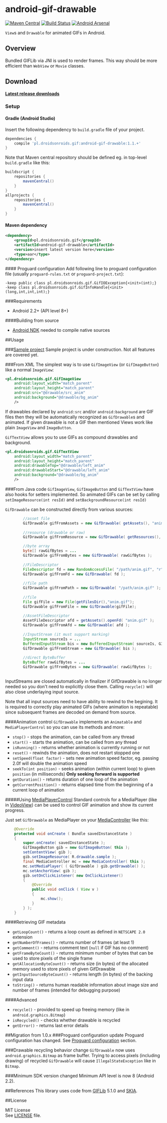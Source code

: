 android-gif-drawable
====================
[![Maven Central](https://maven-badges.herokuapp.com/maven-central/pl.droidsonroids.gif/android-gif-drawable/badge.svg?style=flat)](https://maven-badges.herokuapp.com/maven-central/pl.droidsonroids.gif/android-gif-drawable)
[![Build Status](https://travis-ci.org/koral--/android-gif-drawable.png?branch=master)](https://travis-ci.org/koral--/android-gif-drawable)
[![Android Arsenal](https://img.shields.io/badge/Android%20Arsenal-android--gif--drawable-brightgreen.svg?style=flat)](https://android-arsenal.com/details/1/1147)

`View`s and `Drawable` for animated GIFs in Android.

## Overview
Bundled GIFLib via JNI is used to render frames. This way should be more efficient than `WebView` or `Movie` classes.

## Download

**[Latest release downloads](https://github.com/koral--/android-gif-drawable/releases/latest)**

### Setup

#### Gradle (Android Studio)
Insert the following dependency to `build.gradle` file of your project.
```groovy
dependencies {
    compile 'pl.droidsonroids.gif:android-gif-drawable:1.1.+'
}
```
Note that Maven central repository should be defined eg. in top-level `build.gradle` like this:
```groovy 
buildscript {
    repositories {
        mavenCentral()
    }
}
allprojects {
    repositories {
        mavenCentral()
    }
}
```

#### Maven dependency

```xml
<dependency>
	<groupId>pl.droidsonroids.gif</groupId>
	<artifactId>android-gif-drawable</artifactId>
	<version>insert latest version here</version>
	<type>aar</type>
</dependency>
```

####<a name="proguard"></a> Proguard configuration
Add following line to proguard configuration file (usually `proguard-rules.txt` or `proguard-project.txt`):
```
-keep public class pl.droidsonroids.gif.GifIOException{<init>(int);}
-keep class pl.droidsonroids.gif.GifInfoHandle{<init>(long,int,int,int);}
```

###Requirements
+ Android 2.2+ (API level 8+)

####Building from source
+ [Android NDK](http://developer.android.com/tools/sdk/ndk/index.html) needed to compile native sources

##Usage

###[Sample project](https://github.com/koral--/android-gif-drawable-sample)
Sample project is under construction. Not all features are covered yet.

###From XML
The simplest way is to use `GifImageView` (or `GifImageButton`) like a normal `ImageView`:
```xml
<pl.droidsonroids.gif.GifImageView
    android:layout_width="match_parent"
    android:layout_height="match_parent"
    android:src="@drawable/src_anim"
    android:background="@drawable/bg_anim"
    />
```

If drawables declared by `android:src` and/or `android:background` are GIF files then they 
will be automatically recognized as `GifDrawable`s and animated. If given drawable is not a GIF then
mentioned Views work like plain `ImageView` and `ImageButton`.

`GifTextView` allows you to use GIFs as compound drawables and background.
```xml
<pl.droidsonroids.gif.GifTextView
    android:layout_width="match_parent"
    android:layout_height="match_parent"
    android:drawableTop="@drawable/left_anim"
    android:drawableStart="@drawable/left_anim"
    android:background="@drawable/bg_anim"
    />
```

###From Java code
`GifImageView`, `GifImageButton` and `GifTextView` have also hooks for setters implemented. So animated GIFs can be set by calling `setImageResource(int resId)` and `setBackgroundResource(int resId)`

`GifDrawable` can be constructed directly from various sources:

```java
		//asset file
		GifDrawable gifFromAssets = new GifDrawable( getAssets(), "anim.gif" );
		
		//resource (drawable or raw)
		GifDrawable gifFromResource = new GifDrawable( getResources(), R.drawable.anim );

		//byte array
		byte[] rawGifBytes = ...
		GifDrawable gifFromBytes = new GifDrawable( rawGifBytes );
		
		//FileDescriptor
		FileDescriptor fd = new RandomAccessFile( "/path/anim.gif", "r" ).getFD();
		GifDrawable gifFromFd = new GifDrawable( fd );
		
		//file path
		GifDrawable gifFromPath = new GifDrawable( "/path/anim.gif" );
		
		//file
		File gifFile = new File(getFilesDir(),"anim.gif");
		GifDrawable gifFromFile = new GifDrawable(gifFile);
		
		//AssetFileDescriptor
		AssetFileDescriptor afd = getAssets().openFd( "anim.gif" );
		GifDrawable gifFromAfd = new GifDrawable( afd );
				
		//InputStream (it must support marking)
		InputStream sourceIs = ...
		BufferedInputStream bis = new BufferedInputStream( sourceIs, GIF_LENGTH );
		GifDrawable gifFromStream = new GifDrawable( bis );
		
		//direct ByteBuffer
		ByteBuffer rawGifBytes = ...
		GifDrawable gifFromBytes = new GifDrawable( rawGifBytes );
		
````
InputStreams are closed automatically in finalizer if GifDrawable is no longer needed 
so you don't need to explicitly close them. Calling `recycle()` will also close 
underlaying input source. 

Note that all input sources need to have ability to rewind to the begining. It is required to correctly play animated GIFs 
(where animation is repeatable) since subsequent frames are decoded on demand from source.

####Animation control
`GifDrawable` implements an `Animatable` and `MediaPlayerControl` so you can use its methods and more:

+ `stop()` - stops the animation, can be called from any thread
+ `start()` - starts the animation, can be called from any thread
+ `isRunning()` - returns whether animation is currently running or not
+ `reset()` - rewinds the animation, does not restart stopped one
+ `setSpeed(float factor)` - sets new animation speed factor, eg. passing 2.0f will double the animation speed
+ `seekTo(int position)` - seeks animation (within current loop) to given `position` (in milliseconds) __Only seeking forward is supported__
+ `getDuration()` - returns duration of one loop of the animation
+ `getCurrentPosition()` - returns elapsed time from the beginning of a current loop of animation

#####Using [MediaPlayerControl](http://developer.android.com/reference/android/widget/MediaController.MediaPlayerControl.html)
Standard controls for a MediaPlayer (like in [VideoView](http://developer.android.com/reference/android/widget/VideoView.html)) can be used to control GIF animation and show its current progress.

Just set `GifDrawable` as MediaPlayer on your [MediaController](http://developer.android.com/reference/android/widget/MediaController.html) like this:
```java
	@Override
	protected void onCreate ( Bundle savedInstanceState )
	{
		super.onCreate( savedInstanceState );
		GifImageButton gib = new GifImageButton( this );
		setContentView( gib );
		gib.setImageResource( R.drawable.sample );
		final MediaController mc = new MediaController( this );
		mc.setMediaPlayer( ( GifDrawable ) gib.getDrawable() );
		mc.setAnchorView( gib );
		gib.setOnClickListener( new OnClickListener()
		{
			@Override
			public void onClick ( View v )
			{
				mc.show();
			}
		} );
	}
```

####Retrieving GIF metadata

+ `getLoopCount()` - returns a loop count as defined in `NETSCAPE 2.0` extension
+ `getNumberOfFrames()` - returns number of frames (at least 1)
+ `getComment()` - returns comment text (`null` if GIF has no comment)
+ `getFrameByteCount()` - returns minimum number of bytes that can be used to store pixels of the single frame
+ `getAllocationByteCount()` - returns size (in bytes) of the allocated memory used to store pixels of given GifDrawable
+ `getInputSourceByteCount()` - returns length (in bytes) of the backing input data
+ `toString()` - returns human readable information about image size and number of frames (intended for debugging purpose)

####Advanced
 
+ `recycle()` - provided to speed up freeing memory (like in `android.graphics.Bitmap`)
+ `isRecycled()` - checks whether drawable is recycled
+ `getError()` - returns last error details

##Migration from 1.0.x
###Proguard configuration update
Proguard configuration has changed. See [Proguard configuration](#proguard) section.

###Drawable recycling behavior change
`GifDrawable` now uses `android.graphics.Bitmap` as frame buffer. Trying to access pixels (including drawing)
 of recycled `GifDrawable` will cause `IllegalStateException` like in `Bitmap`.

###Minimum SDK version changed
Minimum API level is now 8 (Android 2.2).

##References
This library uses code from [GIFLib](http://giflib.sourceforge.net/) 5.1.0 and [SKIA](https://code.google.com/p/skia/).

##License

MIT License<br>
See [LICENSE](LICENSE) file.
